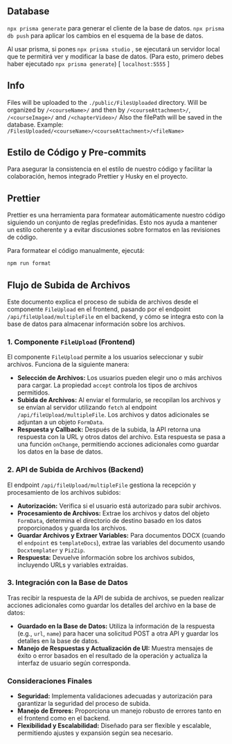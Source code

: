 ## Database

`npx prisma generate` para generar el cliente de la base de datos.
`npx prisma db push` para aplicar los cambios en el esquema de la base de datos.

Al usar prisma, si pones `npx prisma studio` , se ejecutará un servidor local que te permitirá ver y modificar la base de datos.
(Para esto, primero debes haber ejecutado `npx prisma generate`)
[ `localhost:5555` ]

## Info

Files will be uploaded to the `./public/FilesUploaded` directory.
Will be organized by `/<courseName>/` and then by `/<courseAttachment>/`, `/<courseImage>/` and `/<chapterVideo>/`
Also the filePath will be saved in the database. Example: `/FilesUploaded/<courseName>/<courseAttachment>/<fileName>`

## Estilo de Código y Pre-commits

Para asegurar la consistencia en el estilo de nuestro código y facilitar la colaboración, hemos integrado Prettier y Husky en el proyecto.

## Prettier

Prettier es una herramienta para formatear automáticamente nuestro código siguiendo un conjunto de reglas predefinidas. Esto nos ayuda a mantener un estilo coherente y a evitar discusiones sobre formatos en las revisiones de código.

Para formatear el código manualmente, ejecutá:

```bash
npm run format
```

## Flujo de Subida de Archivos

Este documento explica el proceso de subida de archivos desde el componente `FileUpload` en el frontend, pasando por el endpoint `/api/fileUpload/multipleFile` en el backend, y cómo se integra esto con la base de datos para almacenar información sobre los archivos.

### 1. Componente `FileUpload` (Frontend)

El componente `FileUpload` permite a los usuarios seleccionar y subir archivos. Funciona de la siguiente manera:

- **Selección de Archivos:** Los usuarios pueden elegir uno o más archivos para cargar. La propiedad `accept` controla los tipos de archivos permitidos.
- **Subida de Archivos:** Al enviar el formulario, se recopilan los archivos y se envían al servidor utilizando `fetch` al endpoint `/api/fileUpload/multipleFile`. Los archivos y datos adicionales se adjuntan a un objeto `FormData`.
- **Respuesta y Callback:** Después de la subida, la API retorna una respuesta con la URL y otros datos del archivo. Esta respuesta se pasa a una función `onChange`, permitiendo acciones adicionales como guardar los datos en la base de datos.

### 2. API de Subida de Archivos (Backend)

El endpoint `/api/fileUpload/multipleFile` gestiona la recepción y procesamiento de los archivos subidos:

- **Autorización:** Verifica si el usuario está autorizado para subir archivos.
- **Procesamiento de Archivos:** Extrae los archivos y datos del objeto `FormData`, determina el directorio de destino basado en los datos proporcionados y guarda los archivos.
- **Guardar Archivos y Extraer Variables:** Para documentos DOCX (cuando el `endpoint` es `templateDocs`), extrae las variables del documento usando `Docxtemplater` y `PizZip`.
- **Respuesta:** Devuelve información sobre los archivos subidos, incluyendo URLs y variables extraídas.

### 3. Integración con la Base de Datos

Tras recibir la respuesta de la API de subida de archivos, se pueden realizar acciones adicionales como guardar los detalles del archivo en la base de datos:

- **Guardado en la Base de Datos:** Utiliza la información de la respuesta (e.g., `url`, `name`) para hacer una solicitud POST a otra API y guardar los detalles en la base de datos.
- **Manejo de Respuestas y Actualización de UI:** Muestra mensajes de éxito o error basados en el resultado de la operación y actualiza la interfaz de usuario según corresponda.

### Consideraciones Finales

- **Seguridad:** Implementa validaciones adecuadas y autorización para garantizar la seguridad del proceso de subida.
- **Manejo de Errores:** Proporciona un manejo robusto de errores tanto en el frontend como en el backend.
- **Flexibilidad y Escalabilidad:** Diseñado para ser flexible y escalable, permitiendo ajustes y expansión según sea necesario.
